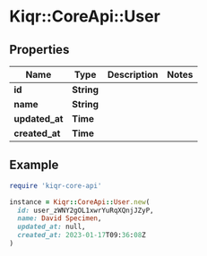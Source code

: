# Kiqr::CoreApi::User

## Properties

| Name | Type | Description | Notes |
| ---- | ---- | ----------- | ----- |
| **id** | **String** |  |  |
| **name** | **String** |  |  |
| **updated_at** | **Time** |  |  |
| **created_at** | **Time** |  |  |

## Example

```ruby
require 'kiqr-core-api'

instance = Kiqr::CoreApi::User.new(
  id: user_zWNY2gOL1xwrYuRqXQnjJZyP,
  name: David Specimen,
  updated_at: null,
  created_at: 2023-01-17T09:36:08Z
)
```

